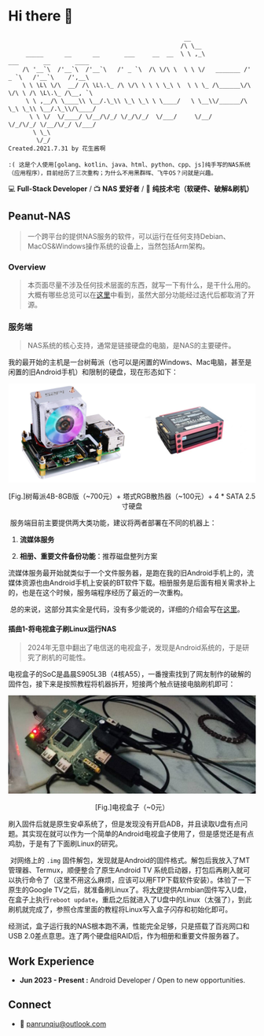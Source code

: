 # Hi there 👋 

```
                                                  __                                          
                                                 /\ \__                                       
     _____      __      __       ___     __  __  \ \ ,_\             ___       __       ____  
    /\ '__`\  /'__`\  /'__`\   /' _ `\  /\ \/\ \  \ \ \/   _______ /' _ `\   /'__`\    /',__\ 
    \ \ \L\ \/\  __/ /\ \L\.\_ /\ \/\ \ \ \ \_\ \  \ \ \_ /\______\/\ \/\ \ /\ \L\.\_ /\__, `\
     \ \ ,__/\ \____\\ \__/.\_\\ \_\ \_\ \ \____/   \ \__\\/______/\ \_\ \_\\ \__/.\_\\/\____/
      \ \ \/  \/____/ \/__/\/_/ \/_/\/_/  \/___/     \/__/          \/_/\/_/ \/__/\/_/ \/___/ 
       \ \_\                                                                                  
        \/_/                                                       Created.2021.7.31 by 花生酱啊
       
:( 这是个人使用[golang、kotlin、java、html、python、cpp、js]纯手写的NAS系统（应用程序），目前经历了三次重构；为什么不用黑群晖、飞牛OS？问就是兴趣。
```

💻 **Full-Stack Developer** /  📺 **NAS 爱好者** / 🔨 **纯技术宅（软硬件、破解&刷机）**

## Peanut-NAS

> 一个跨平台的提供NAS服务的软件，可以运行在任何支持Debian、MacOS&Windows操作系统的设备上，当然包括Arm架构。
>

### Overview

> 本页面尽量不涉及任何技术层面的东西，就写一下有什么，是干什么用的。大概有哪些总览可以在[这里](old_projects.md)中看到，虽然大部分功能经过迭代后都取消了开源。

### 服务端

> NAS系统的核心支持，通常是链接硬盘的电脑，是NAS的主要硬件。

​    我的最开始的主机是一台树莓派（也可以是闲置的Windows、Mac电脑，甚至是闲置的旧Android手机）和限制的硬盘，现在形态如下：

![树莓派4B-8GB版](img/rasp4b.png)
<center>[Fig.]树莓派4B-8GB版（~700元）+ 塔式RGB散热器（~100元）+ 4 * SATA 2.5寸硬盘</center>

​	服务端目前主要提供两大类功能，建议将两者部署在不同的机器上：

1. **流媒体服务**

2. **相册、重要文件备份功能**：推荐磁盘整列方案

​	流媒体服务最开始就类似于一个文件服务器，是跑在我的旧Android手机上的，流媒体资源也由Android手机上安装的BT软件下载。相册服务是后面有相关需求补上的，也是在这个时候，服务端程序经历了最近的一次重构。

​	总的来说，这部分其实全是代码，没有多少能说的，详细的介绍会写在[这里](go_server.md)。

#### 插曲1-将电视盒子刷Linux运行NAS

> 2024年无意中翻出了电信送的电视盒子，发现是Android系统的，于是研究了刷机的可能性。

​	电视盒子的SoC是晶晨S905L3B（4核A55），一番搜索找到了网友制作的破解的固件包，接下来是按照教程将机器拆开，短接两个触点链接电脑刷机即可：

![电视盒子](img/ty1613.jpeg)
<div style="text-align: center;">[Fig.]电视盒子（~0元）</div>

​	刷入固件后就是原生安卓系统了，但是发现没有开启ADB，并且读取U盘有点问题。其实现在就可以作为一个简单的Android电视盒子使用了，但是感觉还是有点鸡肋，于是有了下面刷Linux的研究。

​	对网络上的 `.img` 固件解包，发现就是Android的固件格式。解包后我放入了MT管理器、Termux，顺便整合了原生Android TV 系统启动器，打包后再刷入就可以执行命令了（这里不用这么麻烦，应该可以用FTP下载软件安装）。体验了一下原生的Google TV之后，就准备刷Linux了。将[大佬](https://github.com/ophub/amlogic-s9xxx-armbian)提供Armbian固件写入U盘，在盒子上执行`reboot update`，重启之后就进入了U盘中的Linux（太强了），到此刷机就完成了，参照仓库里面的教程将Linux写入盒子闪存和初始化即可。

​	经测试，盒子运行我的NAS根本跑不满，性能完全足够，只是搭载了百兆网口和USB 2.0差点意思。连了两个硬盘组RAID后，作为相册和重要文件服务器了。

## Work Experience

- **Jun 2023 - Present :** Android Developer / Open to new opportunities.

## Connect

- 📧 panrunqiu@outlook.com
